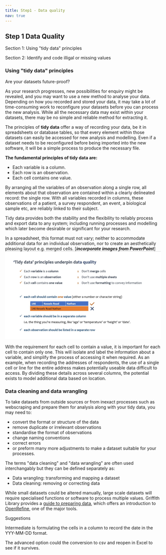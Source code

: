 ```yaml
---
title: Step1 - Data quality
nav: true
---
```



## Step 1 Data Quality

  Section 1: Using "tidy data" principles
 
  Section 2: Identify and code illigal or missing values

### Using "tidy data" principles
Are your datasets future-proof? 

As your research progresses, new possibilities for enquiry might be revealed, and you may want to use a new method to analyse your data. Depending on how you recorded and stored your data, it may take a lot of time-consuming work to reconfigure your datasets before you can process the new analysis. While all the necessary data may exist within your datasets, there may be no simple and reliable method for extracting it.

The principles of **tidy data** offer a way of recording your data, be it in spreadsheets or database tables, so that every element within those datasets can easily be accessed for new analysis and modelling. Even if a dataset needs to be reconfigured before being imported into the new software, it will be a simple process to produce the necessary file.

**The fundamental principles of tidy data are:**
- Each variable is a column.
- Each row is an observation.
- Each cell contains one value.

By arranging all the variables of an observation along a single row, all elements about that observation are contained within a clearly delineated record: the single row. With all variables recorded in columns, these observations of a patient, a survey respondent, an event, a biological sample etc, are reliably linked to their subject.

Tidy data provides both the stability and the flexibility to reliably process and export data to any system; including running processes and modelling which later become desirable or significant for your research.  

In a spreadsheet, this format must not vary; neither to accommodate additional data for an individual observation, nor to create an aesthetically pleasing layout e.g. merged cells. [***incorporate images from PowerPoint***]
![TidyData](https://github.com/LeanneLibGriff/nine-repro/blob/gh-pages/images/2022-11-Tidy_Data.jpg)

With the requirement for each cell to contain a value, it is important for each cell to contain only one. This will isolate and label the information about a variable, and simplify the process of accessing it when required. As an example, when recording the addresses of respondents, the use of a single cell or line for the entire address makes potentially useable data difficult to access. By dividing these details across several columns, the potential exists to model additional data based on location.

### Data cleaning and data wrangling 
To take datasets from outside sources or from inexact processes such as webscraping and prepare them for analysis along with your tidy data, you may need to:
- convert the format or structure of the data
- remove duplicate or irrelevant observations
- standardise the format of observations
- change naming conventions
- correct errors
- or preform many more adjustments to make a dataset suitable for your processes.

The terms "data cleaning" and "data wrangling" are often used interchangably but they can be defined separately as:
- Data wrangling: transforming and mapping a dataset
- Data cleaning: removing or correcting data 

While small datasets could be altered manually, large scale datasets will require specialised functions or software to process multiple values. Griffith Library provides a [guide to preparing data](https://www.griffith.edu.au/library/research-publishing/working-with-data/process-and-analyse), which offers an introduction to [OpenRefine](https://openrefine.org/), one of the major tools.


Suggestions
 

Intermediate is formulating the cells in a column to record the date in the YYY-MM-DD format.  

The advanced option could the conversion to csv and reopen in Excel to see if it survives. 

